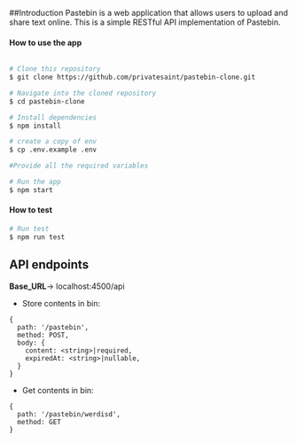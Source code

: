 ##Introduction
Pastebin is a web application that allows users to upload and share text online.
This is a simple RESTful API implementation of Pastebin.

#### How to use the app

```bash

# Clone this repository
$ git clone https://github.com/privatesaint/pastebin-clone.git

# Navigate into the cloned repository
$ cd pastebin-clone

# Install dependencies
$ npm install

# create a copy of env
$ cp .env.example .env

#Provide all the required variables

# Run the app
$ npm start
```

#### How to test

```bash
# Run test
$ npm run test
```

## API endpoints

**Base_URL**-> localhost:4500/api

- Store contents in bin:

```
{
  path: '/pastebin',
  method: POST,
  body: {
    content: <string>|required,
    expiredAt: <string>|nullable,
  }
}
```

- Get contents in bin:

```
{
  path: '/pastebin/werdisd',
  method: GET
}
```
